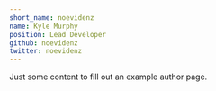 ```yaml
---
short_name: noevidenz
name: Kyle Murphy
position: Lead Developer
github: noevidenz
twitter: noevidenz
---
```


Just some content to fill out an example author page.